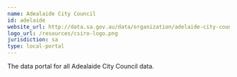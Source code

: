 ```yaml
---
name: Adealaide City Council
id: adelaide
website_url: http://data.sa.gov.au/data/organization/adelaide-city-council
logo_url: /resources/csiro-logo.png
jurisdiction: sa
type: local-portal
---
```


The data portal for all Adealaide City Council data.